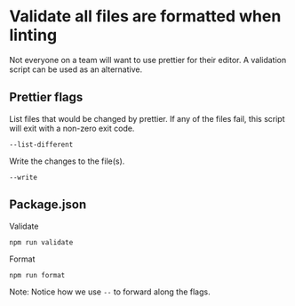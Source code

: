 # Validate all files are formatted when linting
Not everyone on a team will want to use prettier for their editor.
A validation script can be used as an alternative.

## Prettier flags
List files that would be changed by prettier. If any of the files fail, this script will exit with a non-zero exit code.
```
--list-different
```

Write the changes to the file(s).
```
--write
```

## Package.json

Validate
```
npm run validate
```

Format
```
npm run format
```

Note: Notice how we use `--` to forward along the flags.
